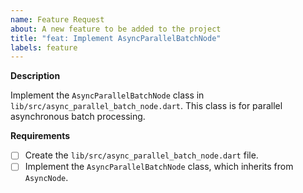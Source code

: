 ```yaml
---
name: Feature Request
about: A new feature to be added to the project
title: "feat: Implement AsyncParallelBatchNode"
labels: feature
---
```


**Description**

Implement the `AsyncParallelBatchNode` class in `lib/src/async_parallel_batch_node.dart`. This class is for parallel asynchronous batch processing.

**Requirements**

- [ ] Create the `lib/src/async_parallel_batch_node.dart` file.
- [ ] Implement the `AsyncParallelBatchNode` class, which inherits from `AsyncNode`.
